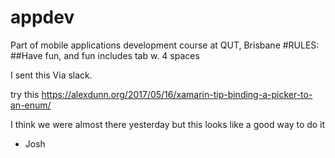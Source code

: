 # appdev
Part of mobile applications development course at QUT, Brisbane
#RULES: 
 ##Have fun, and fun includes tab w. 4 spaces


I sent this Via slack. 

try this https://alexdunn.org/2017/05/16/xamarin-tip-binding-a-picker-to-an-enum/

I think we were almost there yesterday
but this looks like a good way to do it

- Josh

